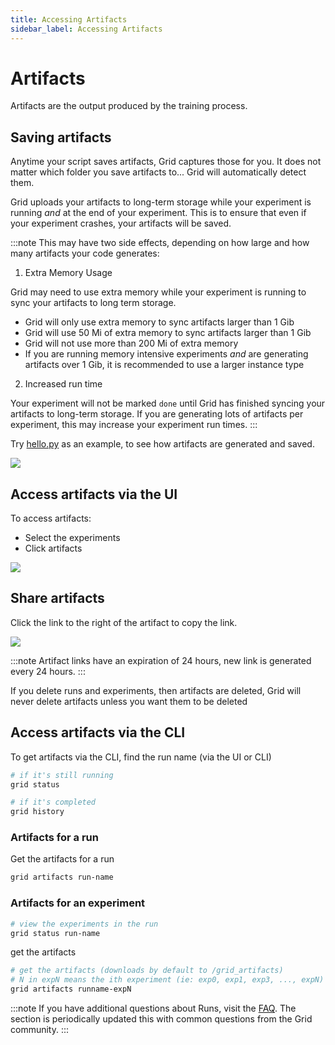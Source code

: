 ```yaml
---
title: Accessing Artifacts
sidebar_label: Accessing Artifacts
---
```


# Artifacts
Artifacts are the output produced by the training process.

## Saving artifacts

Anytime your script saves artifacts, Grid captures those for you. It does not matter which folder you save artifacts to... Grid will automatically detect them.

Grid uploads your artifacts to long-term storage while your experiment is running *and* at the end of your experiment. This is to ensure that even if your experiment crashes, your artifacts will be saved.

:::note
This may have two side effects, depending on how large and how many artifacts your code generates:

1. Extra Memory Usage

Grid may need to use extra memory while your experiment is running to sync your artifacts to long term storage.
  - Grid will only use extra memory to sync artifacts larger than 1 Gib
  - Grid will use 50 Mi of extra memory to sync artifacts larger than 1 Gib
  - Grid will not use more than 200 Mi of extra memory
  - If you are running memory intensive experiments *and* are generating artifacts over 1 Gib, it is recommended to use a larger instance type

2. Increased run time

Your experiment will not be marked `done` until Grid has finished syncing your artifacts to long-term storage. If you are generating lots of artifacts per experiment, this may increase your experiment run times.
:::

Try [hello.py](https://github.com/williamFalcon/hello/blob/main/hello.py) as an example, to see how artifacts are generated and saved. 

![](/images/runs/runs-artifacts.png)

## Access artifacts via the UI

To access artifacts:

* Select the experiments
* Click artifacts

![](/images/runs/art.gif)

## Share artifacts

Click the link to the right of the artifact to copy the link.

![](/images/runs/sharing-artifacts.png)

:::note
Artifact links have an expiration of 24 hours, new link is generated every 24 hours.
:::

If you delete runs and experiments, then artifacts are deleted, Grid will never delete artifacts unless you want them to be deleted

## Access artifacts via the CLI

To get artifacts via the CLI, find the run name (via the UI or CLI)

```bash
# if it's still running
grid status

# if it's completed
grid history
```

### Artifacts for a run

Get the artifacts for a run

```bash
grid artifacts run-name
```

### Artifacts for an experiment

```bash
# view the experiments in the run
grid status run-name
```

get the artifacts

```bash
# get the artifacts (downloads by default to /grid_artifacts)
# N in expN means the ith experiment (ie: exp0, exp1, exp3, ..., expN)
grid artifacts runname-expN
```
:::note
If you have additional questions about Runs, visit the [FAQ](https://docs.grid.ai/features/runs/faq). The section is periodically updated this with common questions from the Grid community.
:::
